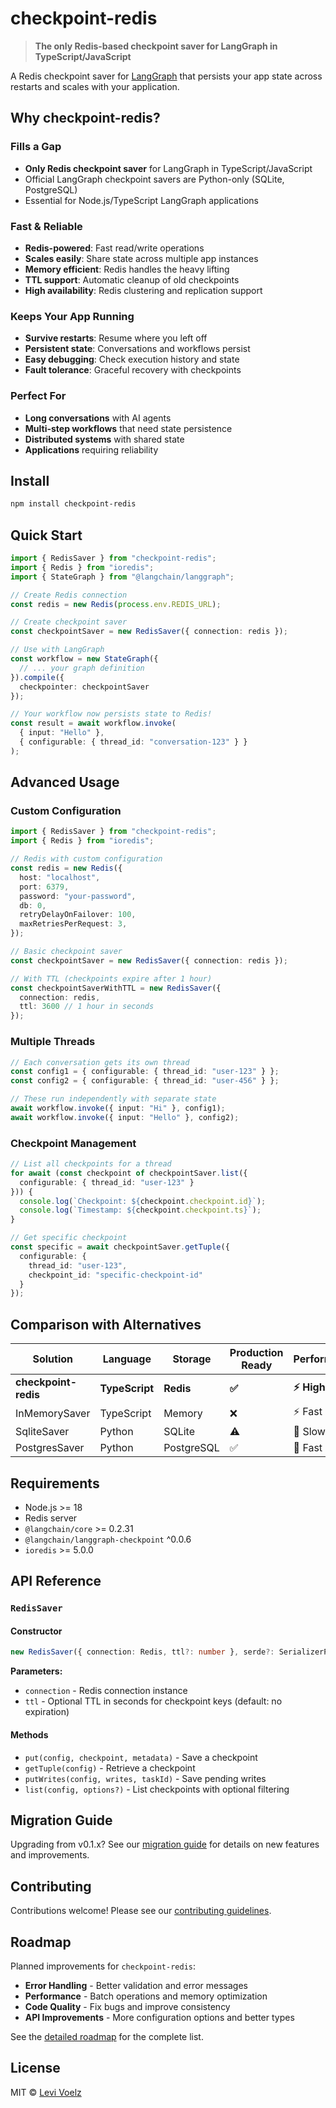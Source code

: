 # checkpoint-redis

> **The only Redis-based checkpoint saver for LangGraph in TypeScript/JavaScript**

A Redis checkpoint saver for [LangGraph](https://github.com/langchain-ai/langgraphjs) that persists your app state across restarts and scales with your application.

## Why checkpoint-redis?

### **Fills a Gap**
- **Only Redis checkpoint saver** for LangGraph in TypeScript/JavaScript
- Official LangGraph checkpoint savers are Python-only (SQLite, PostgreSQL)
- Essential for Node.js/TypeScript LangGraph applications

### **Fast & Reliable**
- **Redis-powered**: Fast read/write operations
- **Scales easily**: Share state across multiple app instances
- **Memory efficient**: Redis handles the heavy lifting
- **TTL support**: Automatic cleanup of old checkpoints
- **High availability**: Redis clustering and replication support

### **Keeps Your App Running**
- **Survive restarts**: Resume where you left off
- **Persistent state**: Conversations and workflows persist
- **Easy debugging**: Check execution history and state
- **Fault tolerance**: Graceful recovery with checkpoints

### **Perfect For**
- **Long conversations** with AI agents
- **Multi-step workflows** that need state persistence
- **Distributed systems** with shared state
- **Applications** requiring reliability

## Install

```bash
npm install checkpoint-redis
```

## Quick Start

```ts
import { RedisSaver } from "checkpoint-redis";
import { Redis } from "ioredis";
import { StateGraph } from "@langchain/langgraph";

// Create Redis connection
const redis = new Redis(process.env.REDIS_URL);

// Create checkpoint saver
const checkpointSaver = new RedisSaver({ connection: redis });

// Use with LangGraph
const workflow = new StateGraph({
  // ... your graph definition
}).compile({
  checkpointer: checkpointSaver
});

// Your workflow now persists state to Redis!
const result = await workflow.invoke(
  { input: "Hello" },
  { configurable: { thread_id: "conversation-123" } }
);
```

## Advanced Usage

### Custom Configuration

```ts
import { RedisSaver } from "checkpoint-redis";
import { Redis } from "ioredis";

// Redis with custom configuration
const redis = new Redis({
  host: "localhost",
  port: 6379,
  password: "your-password",
  db: 0,
  retryDelayOnFailover: 100,
  maxRetriesPerRequest: 3,
});

// Basic checkpoint saver
const checkpointSaver = new RedisSaver({ connection: redis });

// With TTL (checkpoints expire after 1 hour)
const checkpointSaverWithTTL = new RedisSaver({ 
  connection: redis, 
  ttl: 3600 // 1 hour in seconds
});
```

### Multiple Threads

```ts
// Each conversation gets its own thread
const config1 = { configurable: { thread_id: "user-123" } };
const config2 = { configurable: { thread_id: "user-456" } };

// These run independently with separate state
await workflow.invoke({ input: "Hi" }, config1);
await workflow.invoke({ input: "Hello" }, config2);
```

### Checkpoint Management

```ts
// List all checkpoints for a thread
for await (const checkpoint of checkpointSaver.list({
  configurable: { thread_id: "user-123" }
})) {
  console.log(`Checkpoint: ${checkpoint.checkpoint.id}`);
  console.log(`Timestamp: ${checkpoint.checkpoint.ts}`);
}

// Get specific checkpoint
const specific = await checkpointSaver.getTuple({
  configurable: { 
    thread_id: "user-123",
    checkpoint_id: "specific-checkpoint-id"
  }
});
```

## Comparison with Alternatives

| Solution | Language | Storage | Production Ready | Performance | Setup |
|----------|----------|---------|------------------|-------------|-------|
| **checkpoint-redis** | **TypeScript** | **Redis** | **✅** | **⚡ High** | **Easy** |
| InMemorySaver | TypeScript | Memory | ❌ | ⚡ Fast | Trivial |
| SqliteSaver | Python | SQLite | ⚠️ | 🐌 Slow | Easy |
| PostgresSaver | Python | PostgreSQL | ✅ | 🚀 Fast | Complex |

## Requirements

- Node.js >= 18
- Redis server
- `@langchain/core` >= 0.2.31
- `@langchain/langgraph-checkpoint` ^0.0.6
- `ioredis` >= 5.0.0

## API Reference

### `RedisSaver`

#### Constructor
```ts
new RedisSaver({ connection: Redis, ttl?: number }, serde?: SerializerProtocol)
```

**Parameters:**
- `connection` - Redis connection instance
- `ttl` - Optional TTL in seconds for checkpoint keys (default: no expiration)

#### Methods

- `put(config, checkpoint, metadata)` - Save a checkpoint
- `getTuple(config)` - Retrieve a checkpoint
- `putWrites(config, writes, taskId)` - Save pending writes
- `list(config, options?)` - List checkpoints with optional filtering

## Migration Guide

Upgrading from v0.1.x? See our [migration guide](MIGRATION.md) for details on new features and improvements.

## Contributing

Contributions welcome! Please see our [contributing guidelines](CONTRIBUTING.md).

## Roadmap

Planned improvements for `checkpoint-redis`:

- **Error Handling** - Better validation and error messages
- **Performance** - Batch operations and memory optimization
- **Code Quality** - Fix bugs and improve consistency
- **API Improvements** - More configuration options and better types

See the [detailed roadmap](./ROADMAP.md) for the complete list.

## License

MIT © [Levi Voelz](https://github.com/levivoelz)
